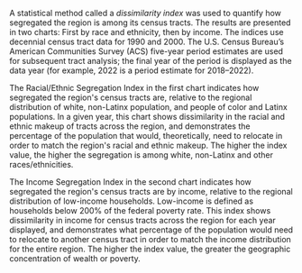 A statistical method called a _dissimilarity index_ was used to quantify how segregated the region is among its census tracts. The results are presented in two charts: First by race and ethnicity, then by income. The indices use decennial census tract data for 1990 and 2000. The U.S. Census Bureau’s American Communities Survey (ACS) five-year period estimates are used for subsequent tract analysis; the final year of the period is displayed as the data year (for example, 2022 is a period estimate for 2018–2022).

The Racial/Ethnic Segregation Index in the first chart indicates how segregated the region's census tracts are, relative to the regional distribution of white, non-Latinx population, and people of color and Latinx populations. In a given year, this chart shows dissimilarity in the racial and ethnic makeup of tracts across the region, and demonstrates the percentage of the population that would, theoretically, need to relocate in order to match the region's racial and ethnic makeup. The higher the index value, the higher the segregation is among white, non-Latinx and other races/ethnicities.

The Income Segregation Index in the second chart indicates how segregated the region's census tracts are by income, relative to the regional distribution of low-income households. Low-income is defined as households below 200% of the federal poverty rate. This index shows dissimilarity in income for census tracts across the region for each year displayed, and demonstrates what percentage of the population would need to relocate to another census tract in order to match the income distribution for the entire region. The higher the index value, the greater the geographic concentration of wealth or poverty.